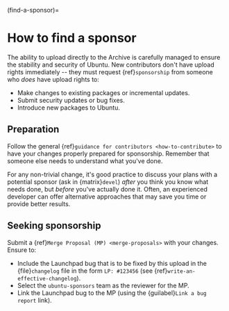 (find-a-sponsor)=
# How to find a sponsor

The ability to upload directly to the Archive is carefully managed to ensure the stability and security of Ubuntu. New contributors don't have upload rights immediately -- they must request {ref}`sponsorship` from someone who *does* have upload rights to:

- Make changes to existing packages or incremental updates.
- Submit security updates or bug fixes.
- Introduce new packages to Ubuntu.


## Preparation

Follow the general {ref}`guidance for contributors <how-to-contribute>` to have your changes properly prepared for sponsorship. Remember that someone else needs to understand what you've done.

For any non-trivial change, it's good practice to discuss your plans with a potential sponsor (ask in {matrix}`devel`) *after* you think you know what needs done, but *before* you've actually done it. Often, an experienced developer can offer alternative approaches that may save you time or provide better results.


## Seeking sponsorship

Submit a {ref}`Merge Proposal (MP) <merge-proposals>` with your changes. Ensure to:

* Include the Launchpad bug that is to be fixed by this upload in the {file}`changelog` file in the form `LP: #123456` (see {ref}`write-an-effective-changelog`).
* Select the `ubuntu-sponsors` team as the reviewer for the MP.
* Link the Launchpad bug to the MP (using the {guilabel}`Link a bug report` link).
